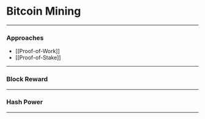 # Bitcoin Mining
___
### Approaches
- [[Proof-of-Work]]
- [[Proof-of-Stake]]

___
### Block Reward

___
### Hash Power


___
